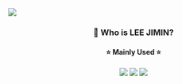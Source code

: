 <img src="https://capsule-render.vercel.app/api?type=wave&color=auto&height=300&section=header&text=Jimin's%20Github&fontSize=90" />


<div align="center">
  
  ### 💜 Who is LEE JIMIN?

  
  <!-- <a href="https://velog.io/@e_jim" target="_blank"><img src="https://img.shields.io/badge/python-#3776AB?style=flat-square&logo=Python&logoColor=white"/></a> -->

  #### ⭐️ Mainly Used ⭐️
  <img src="https://img.shields.io/badge/Python-white?style=flat&logo=Python&logoColor=3776AB"/> <!-- Python badge -->
  <img src="https://img.shields.io/badge/Java-007396?style=flat&logo=OpenJDK&logoColor=white"/> <!-- Java badge -->
  <img src="https://img.shields.io/badge/C++-EF5C55?style=flat&logo=cplusplus&logoColor=white"/> <!-- c++ badge -->

</div>










<!--
**dlwlals1289/dlwlals1289** is a ✨ _special_ ✨ repository because its `README.md` (this file) appears on your GitHub profile.

Here are some ideas to get you started:

- 🔭 I’m currently working on ...
- 🌱 I’m currently learning ...
- 👯 I’m looking to collaborate on ...
- 🤔 I’m looking for help with ...
- 💬 Ask me about ...
- 📫 How to reach me: ...
- 😄 Pronouns: ...
- ⚡ Fun fact: ...
-->
